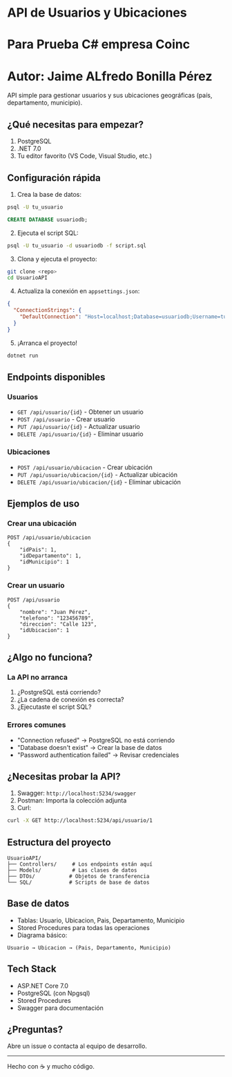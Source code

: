 
# API de Usuarios y Ubicaciones
# Para Prueba C# empresa Coinc
# Autor: Jaime ALfredo Bonilla Pérez

API simple para gestionar usuarios y sus ubicaciones geográficas (país, departamento, municipio).

## ¿Qué necesitas para empezar?

1. PostgreSQL
2. .NET 7.0
3. Tu editor favorito (VS Code, Visual Studio, etc.)

## Configuración rápida

1. Crea la base de datos:
```bash
psql -U tu_usuario
```
```sql
CREATE DATABASE usuariodb;
```

2. Ejecuta el script SQL:
```bash
psql -U tu_usuario -d usuariodb -f script.sql
```

3. Clona y ejecuta el proyecto:
```bash
git clone <repo>
cd UsuarioAPI
```

4. Actualiza la conexión en `appsettings.json`:
```json
{
  "ConnectionStrings": {
    "DefaultConnection": "Host=localhost;Database=usuariodb;Username=tu_usuario;Password=tu_password"
  }
}
```

5. ¡Arranca el proyecto!
```bash
dotnet run
```

## Endpoints disponibles

### Usuarios

- `GET /api/usuario/{id}` - Obtener un usuario
- `POST /api/usuario` - Crear usuario
- `PUT /api/usuario/{id}` - Actualizar usuario
- `DELETE /api/usuario/{id}` - Eliminar usuario

### Ubicaciones

- `POST /api/usuario/ubicacion` - Crear ubicación
- `PUT /api/usuario/ubicacion/{id}` - Actualizar ubicación
- `DELETE /api/usuario/ubicacion/{id}` - Eliminar ubicación

## Ejemplos de uso

### Crear una ubicación
```http
POST /api/usuario/ubicacion
{
    "idPais": 1,
    "idDepartamento": 1,
    "idMunicipio": 1
}
```

### Crear un usuario
```http
POST /api/usuario
{
    "nombre": "Juan Pérez",
    "telefono": "123456789",
    "direccion": "Calle 123",
    "idUbicacion": 1
}
```

## ¿Algo no funciona?

### La API no arranca
1. ¿PostgreSQL está corriendo?
2. ¿La cadena de conexión es correcta?
3. ¿Ejecutaste el script SQL?

### Errores comunes
- "Connection refused" → PostgreSQL no está corriendo
- "Database doesn't exist" → Crear la base de datos
- "Password authentication failed" → Revisar credenciales

## ¿Necesitas probar la API?

1. Swagger: `http://localhost:5234/swagger`
2. Postman: Importa la colección adjunta
3. Curl:
```bash
curl -X GET http://localhost:5234/api/usuario/1
```

## Estructura del proyecto

```
UsuarioAPI/
├── Controllers/     # Los endpoints están aquí
├── Models/          # Las clases de datos
├── DTOs/           # Objetos de transferencia
└── SQL/            # Scripts de base de datos
```

## Base de datos

- Tablas: Usuario, Ubicacion, Pais, Departamento, Municipio
- Stored Procedures para todas las operaciones
- Diagrama básico:
```
Usuario → Ubicacion → (Pais, Departamento, Municipio)
```

## Tech Stack

- ASP.NET Core 7.0
- PostgreSQL (con Npgsql)
- Stored Procedures
- Swagger para documentación

## ¿Preguntas?

Abre un issue o contacta al equipo de desarrollo.

---
Hecho con ☕️ y mucho código.
